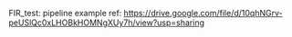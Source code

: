 FIR_test: pipeline example ref: https://drive.google.com/file/d/10qhNGrv-peUSlQc0xLHOBkHOMNgXUy7h/view?usp=sharing
